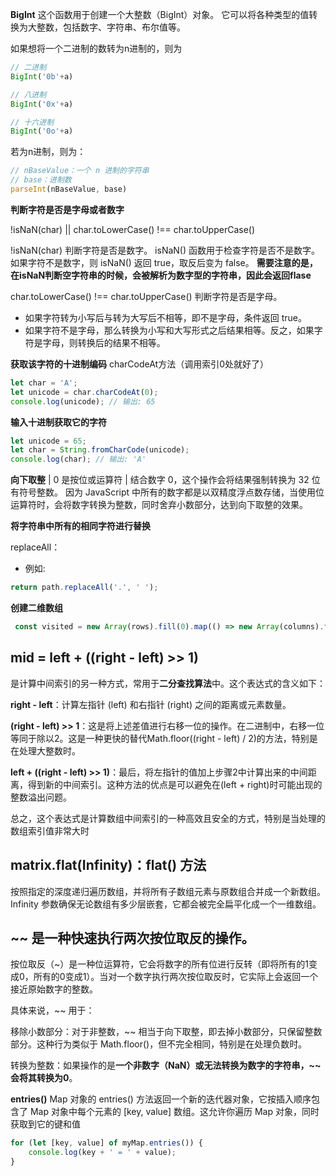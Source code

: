 **BigInt**
这个函数用于创建一个大整数（BigInt）对象。
它可以将各种类型的值转换为大整数，包括数字、字符串、布尔值等。

如果想将一个二进制的数转为n进制的，则为
```js
// 二进制
BigInt('0b'+a)
```

```js
// 八进制
BigInt('0x'+a)
```

```js
// 十六进制
BigInt('0o'+a)
```
若为n进制，则为：

```js
// nBaseValue：一个 n 进制的字符串
// base：进制数
parseInt(nBaseValue, base)
```

**判断字符是否是字母或者数字**

!isNaN(char) || char.toLowerCase() !== char.toUpperCase() 

!isNaN(char) 判断字符是否是数字。
isNaN() 函数用于检查字符是否不是数字。
如果字符不是数字，则 isNaN() 返回 true，取反后变为 false。
**需要注意的是，在isNaN判断空字符串的时候，会被解析为数字型的字符串，因此会返回flase**

char.toLowerCase() !== char.toUpperCase() 判断字符是否是字母。
- 如果字符转为小写后与转为大写后不相等，即不是字母，条件返回 true。
- 如果字符不是字母，那么转换为小写和大写形式之后结果相等。反之，如果字符是字母，则转换后的结果不相等。

**获取该字符的十进制编码**
charCodeAt方法（调用索引0处就好了）

```js
let char = 'A';
let unicode = char.charCodeAt(0);
console.log(unicode); // 输出: 65
```
**输入十进制获取它的字符**
```js
let unicode = 65;
let char = String.fromCharCode(unicode);
console.log(char); // 输出: 'A'
```

**向下取整**
| 0 是按位或运算符 | 结合数字 0，这个操作会将结果强制转换为 32 位有符号整数。
因为 JavaScript 中所有的数字都是以双精度浮点数存储，当使用位运算符时，会将数字转换为整数，同时舍弃小数部分，达到向下取整的效果。

**将字符串中所有的相同字符进行替换**

replaceAll：
- 例如:
```js
return path.replaceAll('.', ' ');
```


**创建二维数组**
```js
 const visited = new Array(rows).fill(0).map(() => new Array(columns).fill(false));
```


## **mid = left + ((right - left) >> 1)**
是计算中间索引的另一种方式，常用于**二分查找算法**中。这个表达式的含义如下：

**right - left**：计算左指针 (left) 和右指针 (right) 之间的距离或元素数量。

**(right - left) >> 1**：这是将上述差值进行右移一位的操作。在二进制中，右移一位等同于除以2。这是一种更快的替代Math.floor((right - left) / 2)的方法，特别是在处理大整数时。

**left + ((right - left) >> 1)**：最后，将左指针的值加上步骤2中计算出来的中间距离，得到新的中间索引。这种方法的优点是可以避免在(left + right)时可能出现的整数溢出问题。

总之，这个表达式是计算数组中间索引的一种高效且安全的方式，特别是当处理的数组索引值非常大时


## **matrix.flat(Infinity)：flat()** 方法
按照指定的深度递归遍历数组，并将所有子数组元素与原数组合并成一个新数组。
Infinity 参数确保无论数组有多少层嵌套，它都会被完全扁平化成一个一维数组。


## **~~ 是一种快速执行两次按位取反的操作**。

按位取反（~）是一种位运算符，它会将数字的所有位进行反转（即将所有的1变成0，所有的0变成1）。当对一个数字执行两次按位取反时，它实际上会返回一个接近原始数字的整数。

具体来说，~~ 用于：

移除小数部分：对于非整数，~~ 相当于向下取整，即去掉小数部分，只保留整数部分。这种行为类似于 Math.floor()，但不完全相同，特别是在处理负数时。

转换为整数：如果操作的是**一个非数字（NaN）或无法转换为数字的字符串，~~ 会将其转换为0**。




**entries()**
Map 对象的  entries() 方法返回一个新的迭代器对象，它按插入顺序包含了 Map 对象中每个元素的 [key, value] 数组。这允许你遍历 Map 对象，同时获取到它的键和值

```js
for (let [key, value] of myMap.entries()) {
    console.log(key + ' = ' + value);
}

```